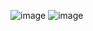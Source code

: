 ![image](https://github.com/user-attachments/assets/a854747e-5c63-45ab-8202-56a04fe37bca)
![image](https://github.com/user-attachments/assets/c44aa4a2-d84b-46af-9e14-139654bdee81)
